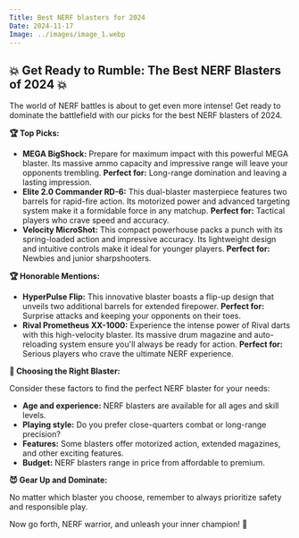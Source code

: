 ```yaml
---
Title: Best NERF blasters for 2024
Date: 2024-11-17
Image: ../images/image_1.webp
---
```


## 💥 Get Ready to Rumble: The Best NERF Blasters of 2024 💥

The world of NERF battles is about to get even more intense!  Get ready to dominate the battlefield with our picks for the best NERF blasters of 2024. 

**🏆 Top Picks:**

* **MEGA BigShock:** Prepare for maximum impact with this powerful MEGA blaster. Its massive ammo capacity and impressive range will leave your opponents trembling. **Perfect for:** Long-range domination and leaving a lasting impression.
* **Elite 2.0 Commander RD-6:** This dual-blaster masterpiece features two barrels for rapid-fire action. Its motorized power and advanced targeting system make it a formidable force in any matchup. **Perfect for:**  Tactical players who crave speed and accuracy.
* **Velocity MicroShot:** This compact powerhouse packs a punch with its spring-loaded action and impressive accuracy. Its lightweight design and intuitive controls make it ideal for younger players. **Perfect for:**  Newbies and junior sharpshooters.

**🏆 Honorable Mentions:**

* **HyperPulse Flip:** This innovative blaster boasts a flip-up design that unveils two additional barrels for extended firepower. **Perfect for:**  Surprise attacks and keeping your opponents on their toes.
* **Rival Prometheus XX-1000:** Experience the intense power of Rival darts with this high-velocity blaster. Its massive drum magazine and auto-reloading system ensure you'll always be ready for action. **Perfect for:**  Serious players who crave the ultimate NERF experience.

**🤔 Choosing the Right Blaster:**

Consider these factors to find the perfect NERF blaster for your needs:

* **Age and experience:** NERF blasters are available for all ages and skill levels. 
* **Playing style:**  Do you prefer close-quarters combat or long-range precision?
* **Features:**  Some blasters offer motorized action, extended magazines, and other exciting features.
* **Budget:**  NERF blasters range in price from affordable to premium.

**😈 Gear Up and Dominate:**

No matter which blaster you choose, remember to always prioritize safety and responsible play. 

Now go forth, NERF warrior, and unleash your inner champion! 🎉



 
